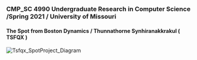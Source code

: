 ### CMP_SC 4990 Undergraduate Research in Computer Science /Spring 2021 / University of Missouri 
#### The Spot from Boston Dynamics / Thunnathorne Synhiranakkrakul ( TSFQX ) 

![Tsfqx_SpotProject_Diagram](https://user-images.githubusercontent.com/49804761/117059804-cb1b8a00-ace5-11eb-8a9a-2f7aef47be19.jpg)

